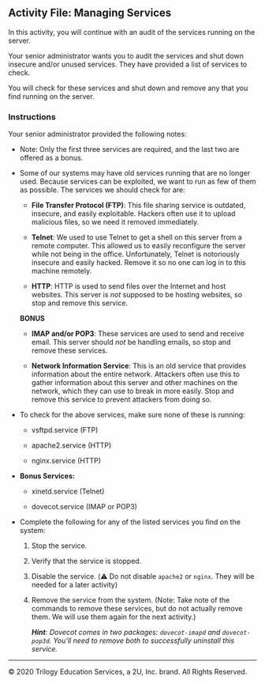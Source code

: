 ## Activity File: Managing Services

In this activity, you will continue with an audit of the services running on the server.

Your senior administrator wants you to audit the services and shut down insecure and/or unused services. They have provided a list of services to check.

You will check for these services and shut down and remove any that you find running on the server.

### Instructions

Your senior administrator provided the following notes:

- Note: Only the first three services are required, and the last two are offered as a bonus.

- Some of our systems may have old services running that are no longer used. Because services can be exploited, we want to run as few of them as possible. The services we should check for are:

  - **File Transfer Protocol (FTP)**: This file sharing service is outdated, insecure, and easily exploitable. Hackers often use it to upload malicious files, so we need it removed immediately.

  - **Telnet**: We used to use Telnet to get a shell on this server from a remote computer. This allowed us to easily reconfigure the server while not being in the office. Unfortunately, Telnet is notoriously insecure and easily hacked. Remove it so no one can log in to this machine remotely.

  - **HTTP**: HTTP is used to send files over the Internet and host websites. This server is _not_ supposed to be hosting websites, so stop and remove this service.

  **BONUS**

    - **IMAP and/or POP3**: These services are used to send and receive email. This server should _not_ be handling emails, so stop and remove these services.

    - **Network Information Service**: This is an old service that provides information about the entire network. Attackers often use this to gather information about this server and other machines on the network, which they can use to break in more easily. Stop and remove this service to prevent attackers from doing so.

- To check for the above services, make sure none of these is running:

   - vsftpd.service (FTP)
 
   - apache2.service (HTTP)

   - nginx.service (HTTP)

- **Bonus Services:**

  - xinetd.service (Telnet)

  - dovecot.service (IMAP or POP3)


- Complete the following for any of the listed services you find on the system:

    1. Stop the service.

    2. Verify that the service is stopped.

    3. Disable the service. (:warning: Do not disable `apache2` or `nginx`. They will be needed for a later activity)

    4. Remove the service from the system. (Note: Take note of the commands to remove these services, but do not actually remove them. We will use them again for the next activity.)

        _**Hint**: Dovecot comes in two packages: `dovecot-imapd` and `dovecot-pop3d`. You'll need to remove both to successfully uninstall this service._


---

© 2020 Trilogy Education Services, a 2U, Inc. brand. All Rights Reserved.

